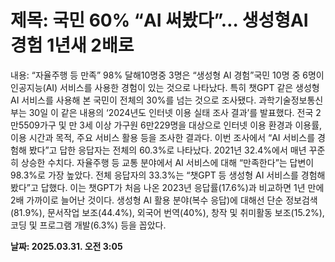 # **제목: 국민 60% “AI 써봤다”… 생성형AI 경험 1년새 2배로**

  내용: “자율주행 등 만족” 98% 달해10명중 3명은 “생성형 AI 경험”국민 10명 중 6명이 인공지능(AI) 서비스를 사용한 경험이 있는 것으로 나타났다. 특히 챗GPT 같은 생성형 AI 서비스를 사용해 본 국민이 전체의 30%를 넘는 것으로 조사됐다. 과학기술정보통신부는 30일 이 같은 내용의 ‘2024년도 인터넷 이용 실태 조사 결과’를 발표했다. 전국 2만5509가구 및 만 3세 이상 가구원 6만229명을 대상으로 인터넷 이용 환경과 이용률, 이용 시간과 목적, 주요 서비스 활용 등을 조사한 결과다. 이번 조사에서 “AI 서비스를 경험해 봤다”고 답한 응답자는 전체의 60.3%로 나타났다. 2021년 32.4%에서 매년 꾸준히 상승한 수치다. 자율주행 등 교통 분야에서 AI 서비스에 대해 “만족한다”는 답변이 98.3%로 가장 높았다.  전체 응답자의 33.3%는 “챗GPT 등 생성형 AI 서비스를 경험해 봤다”고 답했다. 이는 챗GPT가 처음 나온 2023년 응답률(17.6%)과 비교하면 1년 만에 2배 가까이로 늘어난 것이다. 생성형 AI 활용 분야(복수 응답)에 대해선 단순 정보검색(81.9%), 문서작업 보조(44.4%), 외국어 번역(40%), 창작 및 취미활동 보조(15.2%), 코딩 및 프로그램 개발(6.3%) 등을 꼽았다.

  **날짜: 2025.03.31. 오전 3:05**